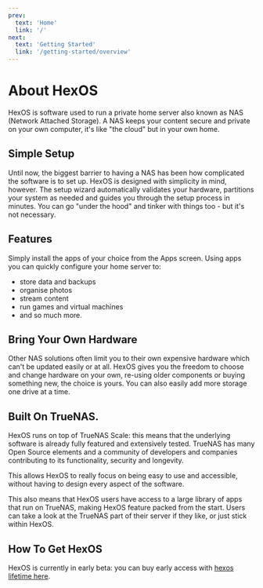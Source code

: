 ```yaml
---
prev:
  text: 'Home'
  link: '/'
next:
  text: 'Getting Started'
  link: '/getting-started/overview'
---
```


# About HexOS

HexOS is software used to run a private home server also known as NAS (Network Attached Storage). A NAS keeps your content secure and private on your own computer, it's like "the cloud" but in your own home.

## Simple Setup

Until now, the biggest barrier to having a NAS has been how complicated the software is to set up. HexOS is designed with simplicity in mind, however. The setup wizard automatically validates your hardware, partitions your system as needed and guides you through the setup process in minutes. You can go "under the hood" and tinker with things too - but it's not necessary.

## Features

Simply install the apps of your choice from the Apps screen. Using apps you can quickly configure your home server to:
- store data and backups
- organise photos
- stream content
- run games and virtual machines 
- and so much more. 

## Bring Your Own Hardware
Other NAS solutions often limit you to their own expensive hardware which can't be updated easily or at all. HexOS gives you the freedom to choose and change hardware on your own, re-using older components or buying something new, the choice is yours. You can also easily add more storage one drive at a time.

## Built On TrueNAS.

HexOS runs on top of TrueNAS Scale: this means that the underlying software is already fully featured and extensively tested. TrueNAS has many Open Source elements and a community of developers and companies contributing to its functionality, security and longevity.

This allows HexOS to really focus on being easy to use and accessible, without having to design every aspect of the software.

This also means that HexOS users have access to a large library of apps that run on TrueNAS, making HexOS feature packed from the start. Users can take a look at the TrueNAS part of their server if they like, or just stick within HexOS.

## How To Get HexOS

HexOS is currently in early beta: you can buy early access with [hexos lifetime here](https://hexos.com/#earlyaccess).

